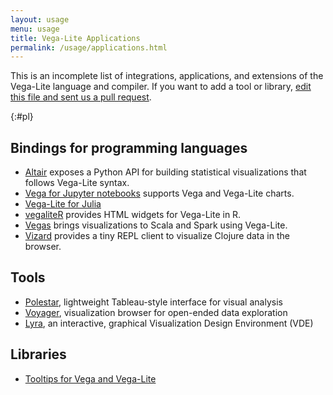 ```yaml
---
layout: usage
menu: usage
title: Vega-Lite Applications
permalink: /usage/applications.html
---
```


This is an incomplete list of integrations, applications, and extensions of the Vega-Lite language and compiler. If you want to add a tool or library, [edit this file and sent us a pull request](https://github.com/vega/vega-lite/tree/master/site/usage/integrations.md).

{:#pl}
## Bindings for programming languages

* [Altair](https://github.com/ellisonbg/altair) exposes a Python API for building statistical visualizations that follows Vega-Lite syntax.
* [Vega for Jupyter notebooks](https://github.com/vega/ipyvega) supports Vega and Vega-Lite charts.
* [Vega-Lite for Julia](https://github.com/fredo-dedup/VegaLite.jl)
* [vegaliteR](https://github.com/hrbrmstr/vegalite) provides HTML widgets for Vega-Lite in R.
* [Vegas](https://github.com/aishfenton/Vegas) brings visualizations to Scala and Spark using Vega-Lite. 
* [Vizard](https://github.com/yieldbot/vizard) provides a tiny REPL client to visualize Clojure data in the browser.

## Tools

* [Polestar](https://github.com/vega/polestar), lightweight Tableau-style interface for visual analysis
* [Voyager](https://github.com/vega/voyager), visualization browser for open-ended data exploration
* [Lyra](https://github.com/vega/lyra), an interactive, graphical Visualization Design Environment (VDE)

## Libraries

* [Tooltips for Vega and Vega-Lite](https://github.com/vega/vega-lite-tooltip)
